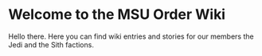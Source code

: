 # Welcome to the MSU Order Wiki

Hello there.
Here you can find wiki entries and stories for our members the Jedi and the Sith factions.
